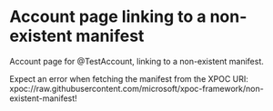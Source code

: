 # Account page linking to a non-existent manifest

Account page for @TestAccount, linking to a non-existent manifest.

Expect an error when fetching the manifest from the XPOC URI:
xpoc://raw.githubusercontent.com/microsoft/xpoc-framework/non-existent-manifest!
